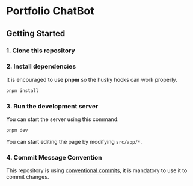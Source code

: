 # Portfolio ChatBot

## Getting Started

### 1. Clone this repository

### 2. Install dependencies

It is encouraged to use **pnpm** so the husky hooks can work properly.

```bash
pnpm install
```

### 3. Run the development server

You can start the server using this command:

```bash
pnpm dev
```

You can start editing the page by modifying `src/app/*`.

### 4. Commit Message Convention

This repository is using [conventional commits](https://www.conventionalcommits.org/en/v1.0.0/), it is mandatory to use it to commit changes.
